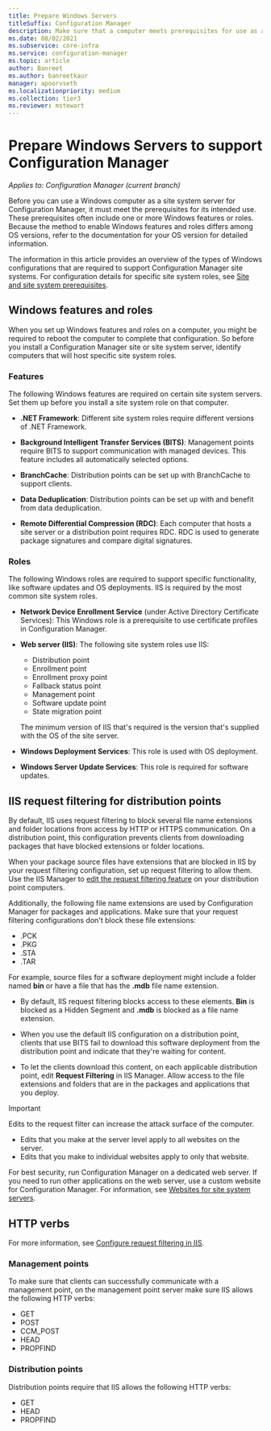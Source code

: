 ```yaml
---
title: Prepare Windows Servers
titleSuffix: Configuration Manager
description: Make sure that a computer meets prerequisites for use as a site server or a site system server for Configuration Manager.
ms.date: 08/02/2021
ms.subservice: core-infra
ms.service: configuration-manager
ms.topic: article
author: Banreet
ms.author: banreetkaur
manager: apoorvseth
ms.localizationpriority: medium
ms.collection: tier3
ms.reviewer: mstewart
---
```


# Prepare Windows Servers to support Configuration Manager

*Applies to: Configuration Manager (current branch)*

Before you can use a Windows computer as a site system server for Configuration Manager, it must meet the prerequisites for its intended use. These prerequisites often include one or more Windows features or roles. Because the method to enable Windows features and roles differs among OS versions, refer to the documentation for your OS version for detailed information.

The information in this article provides an overview of the types of Windows configurations that are required to support Configuration Manager site systems. For configuration details for specific site system roles, see [Site and site system prerequisites](../configs/site-and-site-system-prerequisites.md).

## Windows features and roles

When you set up Windows features and roles on a computer, you might be required to reboot the computer to complete that configuration. So before you install a Configuration Manager site or site system server, identify computers that will host specific site system roles.

### Features

The following Windows features are required on certain site system servers. Set them up before you install a site system role on that computer.

- **.NET Framework**: Different site system roles require different versions of .NET Framework.

- **Background Intelligent Transfer Services (BITS)**: Management points require BITS to support communication with managed devices. This feature includes all automatically selected options.

- **BranchCache**: Distribution points can be set up with BranchCache to support clients.

- **Data Deduplication**: Distribution points can be set up with and benefit from data deduplication.

- **Remote Differential Compression (RDC)**: Each computer that hosts a site server or a distribution point requires RDC. RDC is used to generate package signatures and compare digital signatures.

### Roles

The following Windows roles are required to support specific functionality, like software updates and OS deployments. IIS is required by the most common site system roles.

- **Network Device Enrollment Service** (under Active Directory Certificate Services): This Windows role is a prerequisite to use certificate profiles in Configuration Manager.

- **Web server (IIS)**: The following site system roles use IIS:

  - Distribution point
  - Enrollment point
  - Enrollment proxy point
  - Fallback status point
  - Management point
  - Software update point
  - State migration point

  The minimum version of IIS that's required is the version that's supplied with the OS of the site server.

- **Windows Deployment Services**: This role is used with OS deployment.

- **Windows Server Update Services**: This role is required for software updates.

## IIS request filtering for distribution points

By default, IIS uses request filtering to block several file name extensions and folder locations from access by HTTP or HTTPS communication. On a distribution point, this configuration prevents clients from downloading packages that have blocked extensions or folder locations.

When your package source files have extensions that are blocked in IIS by your request filtering configuration, set up request filtering to allow them. Use the IIS Manager to [edit the request filtering feature](/previous-versions/orphan-topics/ws.11/hh831621(v=ws.11)) on your distribution point computers.

Additionally, the following file name extensions are used by Configuration Manager for packages and applications. Make sure that your request filtering configurations don't block these file extensions:

- .PCK
- .PKG
- .STA
- .TAR

For example, source files for a software deployment might include a folder named **bin** or have a file that has the **.mdb** file name extension.

- By default, IIS request filtering blocks access to these elements. **Bin** is blocked as a Hidden Segment and **.mdb** is blocked as a file name extension.

- When you use the default IIS configuration on a distribution point, clients that use BITS fail to download this software deployment from the distribution point and indicate that they're waiting for content.

- To let the clients download this content, on each applicable distribution point, edit **Request Filtering** in IIS Manager. Allow access to the file extensions and folders that are in the packages and applications that you deploy.

> [!IMPORTANT]
> Edits to the request filter can increase the attack surface of the computer.
>
> - Edits that you make at the server level apply to all websites on the server.
> - Edits that you make to individual websites apply to only that website.
>
> For best security, run Configuration Manager on a dedicated web server. If you need to run other applications on the web server, use a custom website for Configuration Manager. For information, see [Websites for site system servers](websites-for-site-system-servers.md).

## HTTP verbs

For more information, see [Configure request filtering in IIS](/previous-versions/orphan-topics/ws.11/hh831621(v=ws.11)#http-verbs).

### Management points

To make sure that clients can successfully communicate with a management point, on the management point server make sure IIS allows the following HTTP verbs:

- GET
- POST
- CCM_POST
- HEAD
- PROPFIND

### Distribution points

Distribution points require that IIS allows the following HTTP verbs:

- GET
- HEAD
- PROPFIND
